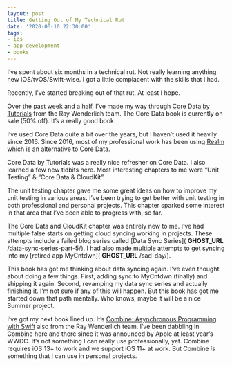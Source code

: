```yaml
---
layout: post
title: Getting Out of My Technical Rut
date: '2020-06-10 22:30:00'
tags:
- ios
- app-development
- books
---
```


I’ve spent about six months in a technical rut. Not really learning anything new iOS/tvOS/Swift-wise. I got a little complacent with the skills that I had.

Recently, I’ve started breaking out of that rut. At least I hope.

Over the past week and a half, I’ve made my way through [Core Data by Tutorials](https://store.raywenderlich.com/products/core-data-by-tutorials) from the Ray Wenderlich team. The Core Data book is currently on sale (50% off). It’s a really good book.

I’ve used Core Data quite a bit over the years, but I haven’t used it heavily since 2016. Since 2016, most of my professional work has been using [Realm](https://realm.io/) which is an alternative to Core Data.

Core Data by Tutorials was a really nice refresher on Core Data. I also learned a few new tidbits here. Most interesting chapters to me were “Unit Testing” & “Core Data & CloudKit”.

The unit testing chapter gave me some great ideas on how to improve my unit testing in various areas. I’ve been trying to get better with unit testing in both professional and personal projects. This chapter sparked some interest in that area that I’ve been able to progress with, so far.

The Core Data and CloudKit chapter was entirely new to me. I’ve had multiple false starts on getting cloud syncing working in projects. These attempts include a failed blog series called [Data Sync Series]( __GHOST_URL__ /data-sync-series-part-5/). I had also made multiple attempts to get syncing into my [retired app MyCntdwn]( __GHOST_URL__ /sad-day/).

This book has got me thinking about data syncing again. I’ve even thought about doing a few things. First, adding sync to MyCntdwn (finally) and shipping it again. Second, revamping my data sync series and actually finishing it. I’m not sure if any of this will happen. But this book has got me started down that path mentally. Who knows, maybe it will be a nice Summer project.

I’ve got my next book lined up. It’s [Combine: Asynchronous Programming with Swift](https://store.raywenderlich.com/products/combine-asynchronous-programming-with-swift) also from the Ray Wenderlich team. I’ve been dabbling in Combine here and there since it was announced by Apple at least year’s WWDC. It’s not something I can really use professionally, yet. Combine requires iOS 13+ to work and we support iOS 11+ at work. But Combine _is_ something that I can use in personal projects.


